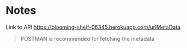 # Notes

Link to API
<https://blooming-shelf-06345.herokuapp.com/urlMetaData>

> POSTMAN is recommended for fetching the metadata